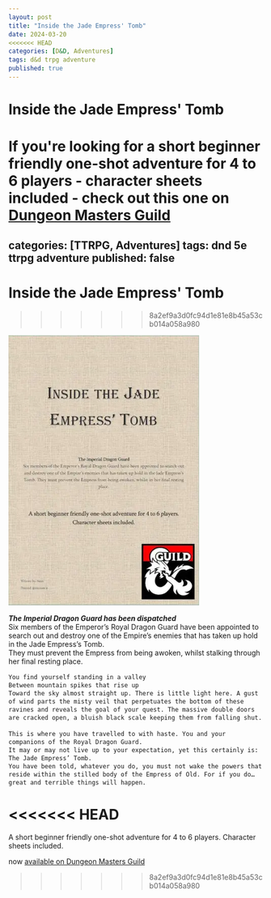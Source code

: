 ```yaml
---
layout: post
title: "Inside the Jade Empress' Tomb"
date: 2024-03-20
<<<<<<< HEAD
categories: [D&D, Adventures]
tags: d&d trpg adventure
published: true
---
```

# Inside the Jade Empress' Tomb  
If you're looking for a short beginner friendly one-shot adventure for 4 to 6 players - character sheets included - check out this one on 
 [Dungeon Masters Guild](https://www.dmsguild.com/product/474886/Inside-the-Jade-Empress-Tomb)
=======
categories: [TTRPG, Adventures]
tags: dnd 5e ttrpg adventure
published: false
---
# Inside the Jade Empress' Tomb   
>>>>>>> 8a2ef9a3d0fc94d1e81e8b45a53cb014a058a980

[![Inside the Jade Empress' Tomb](/assets/img/posts/2024-03-20-ijet-cover.webp)](https://www.dmsguild.com/product/474886/Inside-the-Jade-Empress-Tomb?affiliate_id=1416947 "Inside the Jade Empress' Tomb")

***The Imperial Dragon Guard has been dispatched***  
Six members of the Emperor’s Royal Dragon Guard have been appointed to search out and destroy one of the Empire’s enemies that has taken up hold in the Jade Empress’s Tomb.  
They must prevent the Empress from being awoken, whilst stalking through her final resting place.   

~~~
You find yourself standing in a valley
Between mountain spikes that rise up
Toward the sky almost straight up. There is little light here. A gust of wind parts the misty veil that perpetuates the bottom of these ravines and reveals the goal of your quest. The massive double doors are cracked open, a bluish black scale keeping them from falling shut.

This is where you have travelled to with haste. You and your companions of the Royal Dragon Guard. 
It may or may not live up to your expectation, yet this certainly is: The Jade Empress’ Tomb.
You have been told, whatever you do, you must not wake the powers that reside within the stilled body of the Empress of Old. For if you do… great and terrible things will happen.
~~~

<<<<<<< HEAD
=======
A short beginner friendly one-shot adventure for 4 to 6 players.
Character sheets included.

now [available on Dungeon Masters Guild](https://www.dmsguild.com/product/474886/Inside-the-Jade-Empress-Tomb?affiliate_id=1416947)
>>>>>>> 8a2ef9a3d0fc94d1e81e8b45a53cb014a058a980
